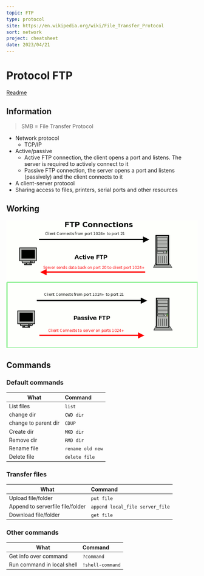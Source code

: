 ```yaml
---
topic: FTP
type: protocol
site: https://en.wikipedia.org/wiki/File_Transfer_Protocol
sort: network
project: cheatsheet
date: 2023/04/21
---
```


# Protocol FTP
[Readme](../README.md)
## Information

> SMB = File Transfer Protocol

- Network protocol 
  - TCP/IP
- Active/passive
  - Active FTP connection, the client opens a port and listens. The server is required to actively connect to it
  - Passive FTP connection, the server opens a port and listens (passively) and the client connects to it
- A client-server protocol 
- Sharing access to files, printers, serial ports and other resources

## Working

![FTP working](../Images/FTP_Working.png)

## Commands
### Default commands

| What                 | Command            |
| -------------------- | :----------------- |
| List files           | ```list```         |
| change dir           | ```CWD dir```      |
| change to parent dir | ```CDUP```         |
| Create dir           | ```MKD dir```      |
| Remove dir           | ```RMD dir```      |
| Rename file          | ```rename old new``` |
| Delete file          | ```delete file```    |

### Transfer files

| What                             | Command                           |
| -------------------------------- | :-------------------------------- |
| Upload file/folder               | ```put file```                   |
| Append to serverfile file/folder | ```append local_file server_file``` |
| Download file/folder             | ```get file```                   |

### Other commands

| What                       | Command               |
| -------------------------- | :-------------------- |
| Get info over command      | ```?command```       |
| Run command in local shell | ```!shell-command``` |